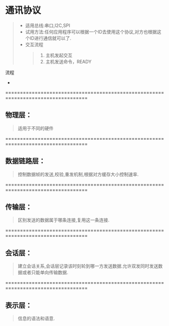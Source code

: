 # 通讯协议
> * 适用总线:串口,I2C,SPI
> * 试用方法:任何应用程序可以根据一个ID去使用这个协议,对方也根据这个ID进行通信就可以了.
> * 交互流程 
>	> 1. 主机发起交互
>	> 2. 主机发送命令，READY




流程
>
- 

















==================================================================================

## 物理层：
> 适用于不同的硬件

==================================================================================

## 数据链路层：
> 控制数据帧的发送,校验,重发机制,根据对方缓存大小控制速率.
	
==================================================================================
## 传输层：
> 区别发送的数据属于哪条连接,复用这一条连接.

==================================================================================

## 会话层：
> 建立会话关系,会话层记录该时刻轮到哪一方发送数据.允许双发同时发送数据或者只能单向传输数据.

==================================================================================

## 表示层：

> 信息的语法和语意.